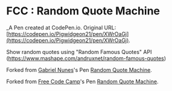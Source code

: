 # FCC : Random Quote Machine
 _A Pen created at CodePen.io. Original URL: [https://codepen.io/Pigwidgeon21/pen/XWrOaGj](https://codepen.io/Pigwidgeon21/pen/XWrOaGj).

 Show random quotes using "Random Famous Quotes" API
(https://www.mashape.com/andruxnet/random-famous-quotes)

Forked from [Gabriel Nunes](http://codepen.io/hezag/)'s Pen [Random Quote Machine](http://codepen.io/hezag/pen/ZGxOLX/).

Forked from [Free Code Camp](http://codepen.io/FreeCodeCamp/)'s Pen [Random Quote Machine](http://codepen.io/FreeCodeCamp/pen/bELoPJ/).